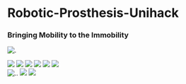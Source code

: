 # Robotic-Prosthesis-Unihack
### Bringing Mobility to the Immobility
![.](https://www.canva.com/design/DAGV74pLzNM/KHodoyUEP0n5rdkHEUquOg/edit?utm_content=DAGV74pLzNM&utm_campaign=designshare&utm_medium=link2&utm_source=sharebutton)

![](https://img.shields.io/badge/React-8A2BE2) ![](https://img.shields.io/badge/JavaScript-FFDD33) ![](https://img.shields.io/badge/Node.js-F1) ![](https://img.shields.io/badge/Python-335BFF)  ![](https://img.shields.io/badge/GDPR-FF3393) 
![](https://img.shields.io/badge/GPLv%203.0-FF3333)  
![.](https://img.shields.io/badge/Raspberry%20PI-884DA7).
![](https://img.shields.io/badge/Multi%20language-335BFF) ![](https://img.shields.io/badge/Cross%20platform-B833FF)
